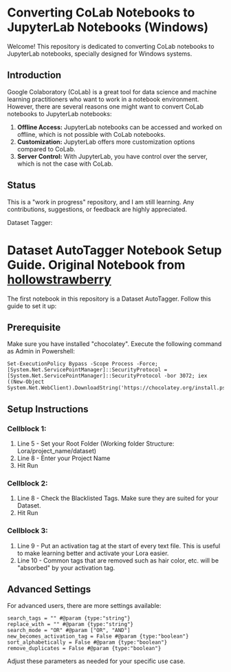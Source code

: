# Converting CoLab Notebooks to JupyterLab Notebooks (Windows)

Welcome! This repository is dedicated to converting CoLab notebooks to JupyterLab notebooks, specially designed for Windows systems. 

## Introduction
Google Colaboratory (CoLab) is a great tool for data science and machine learning practitioners who want to work in a notebook environment. However, there are several reasons one might want to convert CoLab notebooks to JupyterLab notebooks:

1. **Offline Access:** JupyterLab notebooks can be accessed and worked on offline, which is not possible with CoLab notebooks.
2. **Customization:** JupyterLab offers more customization options compared to CoLab.
3. **Server Control:** With JupyterLab, you have control over the server, which is not the case with CoLab.

## Status
This is a "work in progress" repository, and I am still learning. Any contributions, suggestions, or feedback are highly appreciated.


Dataset Tagger:

# Dataset AutoTagger Notebook Setup Guide. Original Notebook from [hollowstrawberry](https://github.com/hollowstrawberry/kohya-colab/blob/main/README.md)

The first notebook in this repository is a Dataset AutoTagger. Follow this guide to set it up:

## Prerequisite
Make sure you have installed "chocolatey". Execute the following command as Admin in Powershell:

```
Set-ExecutionPolicy Bypass -Scope Process -Force; [System.Net.ServicePointManager]::SecurityProtocol = [System.Net.ServicePointManager]::SecurityProtocol -bor 3072; iex ((New-Object System.Net.WebClient).DownloadString('https://chocolatey.org/install.ps1'))
```

## Setup Instructions

### Cellblock 1:
1. Line 5 - Set your Root Folder (Working folder Structure: Lora/project_name/dataset)
2. Line 8 - Enter your Project Name
3. Hit Run

### Cellblock 2:
1. Line 8 - Check the Blacklisted Tags. Make sure they are suited for your Dataset.
2. Hit Run

### Cellblock 3:
1. Line 9 - Put an activation tag at the start of every text file. This is useful to make learning better and activate your Lora easier.
2. Line 10 - Common tags that are removed such as hair color, etc. will be "absorbed" by your activation tag.

## Advanced Settings

For advanced users, there are more settings available:

```
search_tags = "" #@param {type:"string"}
replace_with = "" #@param {type:"string"}
search_mode = "OR" #@param ["OR", "AND"]
new_becomes_activation_tag = False #@param {type:"boolean"}
sort_alphabetically = False #@param {type:"boolean"}
remove_duplicates = False #@param {type:"boolean"}
```

Adjust these parameters as needed for your specific use case.

